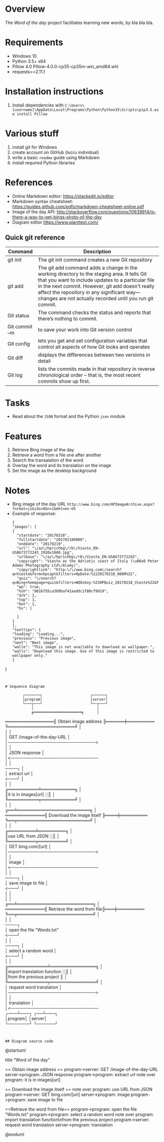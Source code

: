 # Overview

The *Word of the day* project facilitates learning new words, by bla bla bla.


# Requirements

* Windows 10
* Python 3.5+ x64
* Pillow 4.0 Pillow-4.0.0-cp35-cp35m-win_amd64.whl
* requests==2.11.1

# Installation instructions

1. Install dependencies with `C:\Users\[username]\AppData\Local\Programs\Python\Python35\Scripts\pip3.5.exe install Pillow`




# Various stuff

1. install git for Windows
2. create account on GitHub (lucru individual)
3. write a basic `readme` guide using Markdown
4. install required Python libraries



# References

* Online Markdown editor: https://stackedit.io/editor
* Markdown syntax cheatsheet: https://guides.github.com/pdfs/markdown-cheatsheet-online.pdf
* Image of the day API: http://stackoverflow.com/questions/10639914/is-there-a-way-to-get-bings-photo-of-the-day
* Diagram editor https://www.planttext.com/

## Quick git reference

Command      |   Description
----------------|-------------------------------------------------------------------------------------------
git init          | The git init command creates a new Git repository
git add         | The git add command adds a change in the working directory to the staging area. It tells Git that you want to include updates to a particular file in the next commit. However, git add doesn't really affect the repository in any significant way—changes are not actually recorded until you run git commit.
Git status     |The command checks the status and reports that there’s nothing to commit.
Git commit <file> –m <message> | to save your work into Git version control
Git config     | lets you get and set configuration variables that control all aspects of how Git looks and operates
Git diff  | displays the differences between two versions in detail
Git log | lists the commits made in that repository in reverse chronological order – that is, the most recent commits show up first.


# Tasks

* Read about the `JSON` format and the Python `json` module



# Features

1. Retrieve Bing image of the day
2. Retrieve a word from a file one after another
3. Search the transalation of the word
4. Overlay the word and its translation on the image
5. Set the image as the desktop background



# Notes

* Bing image of the day URL `http://www.bing.com/HPImageArchive.aspx?format=js&idx=0&n=1&mkt=en-US`
* Example of response:
	```
	{
  "images": [
    {
      "startdate": "20170218",
      "fullstartdate": "201702180800",
      "enddate": "20170219",
      "url": "\/az\/hprichbg\/rb\/Vieste_EN-US8673772243_1920x1080.jpg",
      "urlbase": "\/az\/hprichbg\/rb\/Vieste_EN-US8673772243",
      "copyright": "Vieste on the Adriatic coast of Italy (\u00a9 Peter Adams Photography Ltd\/Alamy)",
      "copyrightlink": "http:\/\/www.bing.com\/search?q=Vieste&form=hpcapt&filters=HpDate:%2220170218_0800%22",
      "quiz": "\/search?q=Bing+homepage+quiz&filters=WQOskey:%22HPQuiz_20170218_Vieste%22&FORM=HPQUIZ",
      "wp": true,
      "hsh": "0816755ca309baf41aaddc1f80cf9919",
      "drk": 1,
      "top": 1,
      "bot": 1,
      "hs": [
        
      ]
    }
  ],
  "tooltips": {
    "loading": "Loading...",
    "previous": "Previous image",
    "next": "Next image",
    "walle": "This image is not available to download as wallpaper.",
    "walls": "Download this image. Use of this image is restricted to wallpaper only."
  }
}
```


# Sequence diagram

```
            ┌───────┐                      ┌──────┐     
            │program│                      │server│     
            └───┬───┘                      └──┬───┘     
                │                             │         
                ╔══════════════════════╗      │         
════════════════╣ Obtain image address ╠══════╪═════════
                ╚══════════════════════╝      │         
                │                             │         
                │  GET /image-of-the-day-URL  │         
                │─────────────────────────────>         
                │                             │         
                │        JSON response        │         
                │<─────────────────────────────         
                │                             │         
                ────┐                         │         
                    │ extract url             │         
                <───┘                         │         
                │                             │         
     ╔══════════╧═══════════╗                 │         
     ║it is in images[url] ░║                 │         
     ╚══════════╤═══════════╝                 │         
                │                             │         
             ╔══╧════════════════════════╗    │         
═════════════╣ Download the image itself ╠════╪═════════
             ╚══╤════════════════════════╝    │         
                │                             │         
      ╔═════════╧═════════╗                   │         
      ║use URL from JSON ░║                   │         
      ╚═════════╤═════════╝                   │         
                │     GET bing.com/[url]      │         
                │─────────────────────────────>         
                │                             │         
                │            image            │         
                │<─────────────────────────────         
                │                             │         
                ────┐                         │         
                    │ save image to file      │         
                <───┘                         │         
                │                             │         
                │                             │         
             ╔══╧═════════════════════════╗   │         
═════════════╣ Retrieve the word from file╠═══╪═════════
             ╚══╤═════════════════════════╝   │         
                │                             │         
                ────┐                                   
                    │ open the file "Words.txt"         
                <───┘                                   
                │                             │         
                ────┐                         │         
                    │ select a random word    │         
                <───┘                         │         
                │                             │         
  ╔═════════════╧═══════════════╗             │         
  ║import translation function ░║             │         
  ║from the previous project    ║             │         
  ╚═════════════╤═══════════════╝             │         
                │  request word translation   │         
                │─────────────────────────────>         
                │                             │         
                │         translation         │         
                │<─────────────────────────────         
            ┌───┴───┐                      ┌──┴───┐     
            │program│                      │server│     
            └───────┘                      └──────┘     
```


## Diagram source code
```
@startuml

title "Word of the day"

== Obtain image address ==
program->server: GET /image-of-the-day-URL
server->program: JSON response
program->program: extract url
note over program: it is in images[url]

== Download the image itself ==
note over program: use URL from JSON
program->server: GET bing.com/[url]
server->program: image
program->program: save image to file

==Retrieve the word from file==
program->program: open the file "Words.txt"
program->program: select a random word
note over program: import translation function\nfrom the previous project
program->server: request word translation
server->program: translation



@enduml
```
